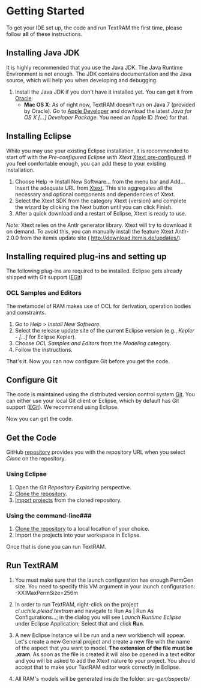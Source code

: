 # Getting Started #

To get your IDE set up, the code and run TextRAM the first time, please follow **all** of these instructions.

## Installing Java JDK ##

It is highly recommended that you use the Java JDK. The Java Runtime Environment is not enough. The JDK contains documentation and the Java source, which will help you when developing and debugging.

1. Install the Java JDK if you don't have it installed yet. You can get it from [Oracle](http://www.oracle.com/technetwork/java/javase/downloads/index.html).
    * **Mac OS X**: As of right now, TextRAM doesn't run on Java 7 (provided by Oracle). Go to [Apple Developer](https://developer.apple.com/downloads/index.action) and download the latest *Java for OS X [...] Developer Package*. You need an Apple ID (free) for that.

## Installing Eclipse ##

While you may use your existing Eclipse installation, it is
recommended to start off with the *Pre-configured Eclipse with Xtext*
[Xtext pre-configured](https://www.eclipse.org/Xtext/download.html). If you feel comfortable enough, you can add these to your existing installation.

1. Choose Help -> Install New Software... from the menu bar and
   Add... Insert the adequate URL from [Xtext](http://download.eclipse.org/modeling/tmf/xtext/updates/composite/releases/). This site
   aggregates all the necessary and optional components and
   dependencies of Xtext.
2. Select the Xtext SDK from the category Xtext {version} and complete
   the wizard by clicking the Next button until you can click Finish.
3. After a quick download and a restart of Eclipse, Xtext is ready to
   use.

*Note:* Xtext relies on the Antlr generator library. Xtext will try to download it on demand. To avoid this, you can manually install the feature Xtext Antlr-2.0.0 from the itemis update site ( http://download.itemis.de/updates/).

## Installing required plug-ins and setting up ##

The following plug-ins are required to be installed. Eclipse gets already shipped with Git support ([EGit](https://www.eclipse.org/egit/))

### OCL Samples and Editors ###

The metamodel of RAM makes use of OCL for derivation, operation bodies and constraints.

1. Go to *Help* > *Install New Software*.
1. Select the release update site of the current Eclipse version (e.g., *Kepler - [...]* for Eclipse Kepler).
1. Choose *OCL Samples and Editors* from the *Modeling* category.
1. Follow the instructions.

That's it. Now you can now configure Git before you get the code.

## Configure Git ##

The code is maintained using the distributed version control system [Git](http://git-scm.com/). You can either use your local Git client or Eclipse, which by default has Git support ([EGit](http://www.eclipse.org/egit/)). We recommend using Eclipse.

Now you can get the code.

## Get the Code ##

GitHub [repository](https://github.com/mjorod/textram) provides you with the repository URL when you select *Clone* on the repository.

### Using Eclipse ###

1. Open the *Git Repository Exploring* perspective.
1. [Clone the repository](http://wiki.eclipse.org/EGit/User_Guide#Cloning_a_Repository).
1. [Import projects](http://wiki.eclipse.org/EGit/User_Guide#Importing_projects) from the cloned repository.

### Using the command-line###

1. [Clone the repository](http://git-scm.com/book/en/Git-Basics-Getting-a-Git-Repository#Cloning-an-Existing-Repository) to a local location of your choice.
1. Import the projects into your workspace in Eclipse.

Once that is done you can run TextRAM.

## Run TextRAM ##

1. You must make sure that the launch configuration has enough PermGen
size. You need to specify this VM argument in your launch configuration: -XX:MaxPermSize=256m

2. In order to run TextRAM,  right-click on the project
*cl.uchile.pleiad.textram* and navigate to Run As | Run As
Configurations...; in the dialog you will see *Launch Runtime Eclipse*
under Eclipse Application; Select that and click **Run**.

3. A new Eclipse instance will be run and a new workbench will
   appear. Let's create a new General project and create a new file
   with the name of the aspect that you want to model. **The extension of
   the file must be .xram**.  As soon as the file is created it will
   also be opened in a text editor and you will be asked to add the
   Xtext nature to your project. You should accept that to make your
   TextRAM editor work correctly in Eclipse.

4. All RAM's models will be generated inside the folder: *src-gen/aspects/*
